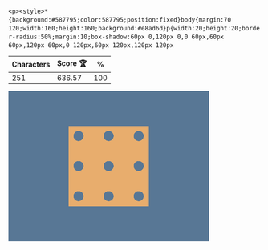 `<p><style>*{background:#587795;color:587795;position:fixed}body{margin:70 120;width:160;height:160;background:#e8ad6d}p{width:20;height:20;border-radius:50%;margin:10;box-shadow:60px 0,120px 0,0 60px,60px 60px,120px 60px,0 120px,60px 120px,120px 120px`

| Characters | Score 🏆 | %   |
| ---------- | -------- | --- |
| 251        | 636.57   | 100 |

![](/2025/Jan2025/13/20250113.png)
